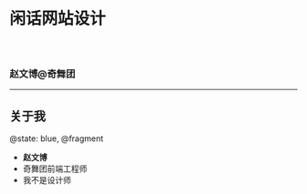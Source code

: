 # 闲话网站设计
### &nbsp;
### 赵文博@奇舞团

---

## 关于我

@state: blue, @fragment

* **赵文博**
* 奇舞团前端工程师
* 我不是设计师


